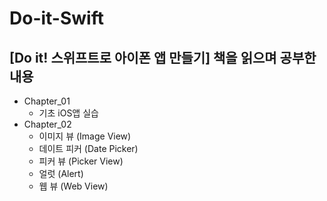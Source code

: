 # Do-it-Swift
[Do it! 스위프트로 아이폰 앱 만들기] 책을 읽으며 공부한 내용
----
- Chapter_01
  - 기초 iOS앱 실습
- Chapter_02
  - 이미지 뷰 (Image View)
  - 데이트 피커 (Date Picker)
  - 피커 뷰 (Picker View)
  - 얼럿 (Alert)
  - 웹 뷰 (Web View)